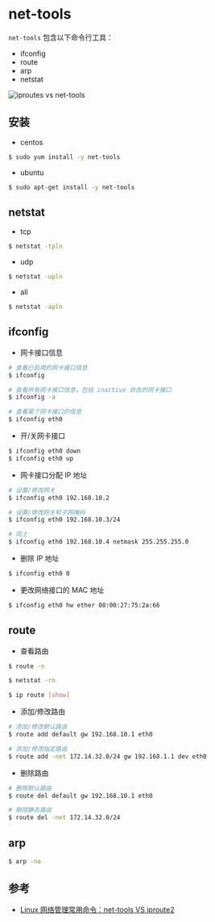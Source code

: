 # net-tools

`net-tools` 包含以下命令行工具：

* ifconfig
* route
* arp
* netstat

![iproutes vs net-tools](./img/iproute2-vs-nettools.png)

## 安装

* centos

```bash
$ sudo yum install -y net-tools
```

* ubuntu

```bash
$ sudo apt-get install -y net-tools
```

## netstat

* tcp

```bash
$ netstat -tpln
```

* udp

```bash
$ netstat -upln
```

* all

```bash
$ netstat -apln
```

## ifconfig

* 网卡接口信息

```bash
# 查看已启用的网卡接口信息
$ ifconfig

# 查看所有网卡接口信息，包括 inactive 状态的网卡接口
$ ifconfig -a

# 查看某个网卡接口的信息
$ ifconfig eth0
```

* 开/关网卡接口

```bash
$ ifconfig eth0 down
$ ifconfig eth0 up
```

* 网卡接口分配 IP 地址

```bash
# 设置/修改网关
$ ifconfig eth0 192.168.10.2

# 设置/修改网关和子网掩码
$ ifconfig eth0 192.168.10.3/24

# 同上
$ ifconfig eth0 192.168.10.4 netmask 255.255.255.0
```

* 删除 IP 地址

```bash
$ ifconfig eth0 0
```

* 更改网络接口的 MAC 地址

```bash
$ ifconfig eth0 hw ether 08:00:27:75:2a:66
```

## route

* 查看路由

```bash
$ route -n

$ netstat -rn

$ ip route [show]
```

* 添加/修改路由

```bash
# 添加/修改默认路由
$ route add default gw 192.168.10.1 eth0

# 添加/修改指定路由
$ route add -net 172.14.32.0/24 gw 192.168.1.1 dev eth0  
```

* 删除路由

```bash
# 删除默认路由
$ route del default gw 192.168.10.1 eth0

# 删除静态路由
$ route del -net 172.14.32.0/24
```

## arp

```bash
$ arp -na
```

## 参考

* [Linux 网络管理常用命令：net-tools VS iproute2](http://www.cnblogs.com/wonux/p/6268134.html)